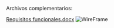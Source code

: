 Archivos complementarios:


[Requisitos funcionales.docx](https://github.com/user-attachments/files/17182876/Requisitos.funcionales.docx)
![WireFrame](https://github.com/niconejo/Aplicacion-movil_oficial/blob/master/img/Wireframe.png)
